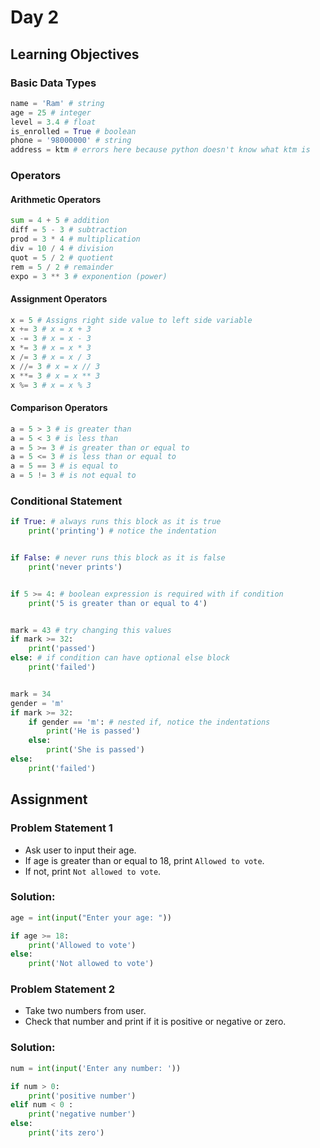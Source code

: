 # Day 2

## Learning Objectives

### Basic Data Types

```python
name = 'Ram' # string
age = 25 # integer
level = 3.4 # float
is_enrolled = True # boolean
phone = '98000000' # string
address = ktm # errors here because python doesn't know what ktm is
```


### Operators

#### Arithmetic Operators

```python
sum = 4 + 5 # addition
diff = 5 - 3 # subtraction
prod = 3 * 4 # multiplication
div = 10 / 4 # division
quot = 5 / 2 # quotient
rem = 5 / 2 # remainder
expo = 3 ** 3 # exponention (power)
```


#### Assignment Operators

```python
x = 5 # Assigns right side value to left side variable
x += 3 # x = x + 3
x -= 3 # x = x - 3
x *= 3 # x = x * 3
x /= 3 # x = x / 3
x //= 3 # x = x // 3
x **= 3 # x = x ** 3
x %= 3 # x = x % 3
```


#### Comparison Operators

```python
a = 5 > 3 # is greater than
a = 5 < 3 # is less than
a = 5 >= 3 # is greater than or equal to
a = 5 <= 3 # is less than or equal to
a = 5 == 3 # is equal to
a = 5 != 3 # is not equal to
```


### Conditional Statement

```python
if True: # always runs this block as it is true
    print('printing') # notice the indentation


if False: # never runs this block as it is false
    print('never prints')


if 5 >= 4: # boolean expression is required with if condition
    print('5 is greater than or equal to 4')


mark = 43 # try changing this values
if mark >= 32:
    print('passed')
else: # if condition can have optional else block 
    print('failed')


mark = 34
gender = 'm'
if mark >= 32:
    if gender == 'm': # nested if, notice the indentations
        print('He is passed')
    else:
        print('She is passed')
else:
    print('failed')
```


## Assignment

### Problem Statement 1

- Ask user to input their age.
- If age is greater than or equal to 18, print `Allowed to vote`.
- If not, print `Not allowed to vote`.


### Solution:

```python
age = int(input("Enter your age: "))

if age >= 18:
    print('Allowed to vote')
else:
    print('Not allowed to vote')
```


### Problem Statement 2

- Take two numbers from user.
- Check that number and print if it is positive or negative or zero.


### Solution:

```python
num = int(input('Enter any number: '))

if num > 0:
    print('positive number')
elif num < 0 :
    print('negative number')
else:
    print('its zero')
```